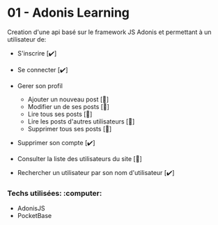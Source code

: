 <h1>01 - Adonis Learning </h1>

<p>Creation d'une api basé sur le framework JS Adonis et permettant à un utilisateur de: </p>

- S'inscrire [:heavy_check_mark:]
- Se connecter [:heavy_check_mark:]
- Gerer son profil

  - Ajouter un nouveau post [:construction:]
  - Modifier un de ses posts [:construction:]
  - Lire tous ses posts [:construction:]
  - Lire les posts d'autres utilisateurs [:construction:]
  - Supprimer tous ses posts [:construction:]

- Supprimer son compte [:heavy_check_mark:]
- Consulter la liste des utilisateurs du site [:construction:]
- Rechercher un utilisateur par son nom d'utilisateur [:heavy_check_mark:]

<h3>Techs utilisées: :computer: </h3>

- AdonisJS
- PocketBase

